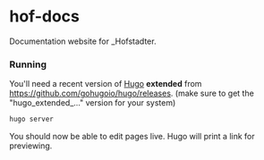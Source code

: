 # hof-docs

Documentation website for _Hofstadter.


### Running

You'll need a recent version of [Hugo](https://gohugo.io) __extended__ from https://github.com/gohugoio/hugo/releases. (make sure to get the "hugo_extended_..." version for your system)

```sh
hugo server
```

You should now be able to edit pages live. Hugo will print a link for previewing.

